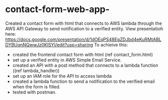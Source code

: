 # contact-form-web-app-
Created a contact form with html that connects to AWS lambda through the AWS API Gateway to send notification to a verified entity.
View presentatioh here: https://docs.google.com/presentation/d/1dOEqPS48EgZDJbd4eKuRMtABLDYBUqnNQwwJz0KlSYI/edit?usp=sharing 
To achieive this:
- created the frontend contact form with html (ref contact_form.html)
- set up a verified entity in AWS Simple Email Service.
- created an API with a post method that connects to a lambda function ((ref lambda_handler))
- set up an IAM role for the API to access lambda
- created a lambda function to send a notification to the verified email when the form is filled.
- tested with postman.

